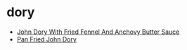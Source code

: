 # dory

 * [John Dory With Fried Fennel And Anchovy Butter Sauce](../../index/j/john-dory-with-fried-fennel-and-anchovy-butter-sauce-5318.json)
 * [Pan Fried John Dory](../../index/p/pan-fried-john-dory-232086.json)
